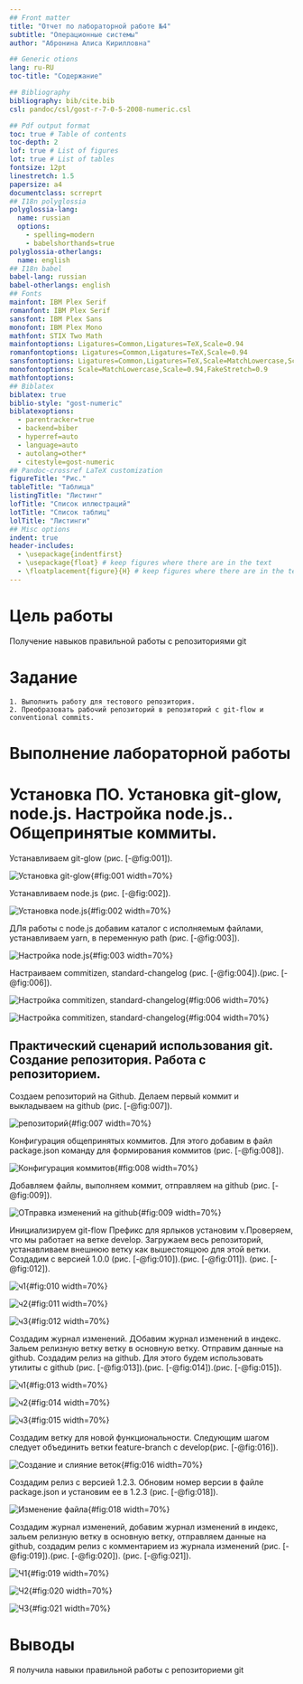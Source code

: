 ```yaml
---
## Front matter
title: "Отчет по лабораторной работе №4"
subtitle: "Операционные системы"
author: "Абронина Алиса Кирилловна"

## Generic otions
lang: ru-RU
toc-title: "Содержание"

## Bibliography
bibliography: bib/cite.bib
csl: pandoc/csl/gost-r-7-0-5-2008-numeric.csl

## Pdf output format
toc: true # Table of contents
toc-depth: 2
lof: true # List of figures
lot: true # List of tables
fontsize: 12pt
linestretch: 1.5
papersize: a4
documentclass: scrreprt
## I18n polyglossia
polyglossia-lang:
  name: russian
  options:
	- spelling=modern
	- babelshorthands=true
polyglossia-otherlangs:
  name: english
## I18n babel
babel-lang: russian
babel-otherlangs: english
## Fonts
mainfont: IBM Plex Serif
romanfont: IBM Plex Serif
sansfont: IBM Plex Sans
monofont: IBM Plex Mono
mathfont: STIX Two Math
mainfontoptions: Ligatures=Common,Ligatures=TeX,Scale=0.94
romanfontoptions: Ligatures=Common,Ligatures=TeX,Scale=0.94
sansfontoptions: Ligatures=Common,Ligatures=TeX,Scale=MatchLowercase,Scale=0.94
monofontoptions: Scale=MatchLowercase,Scale=0.94,FakeStretch=0.9
mathfontoptions:
## Biblatex
biblatex: true
biblio-style: "gost-numeric"
biblatexoptions:
  - parentracker=true
  - backend=biber
  - hyperref=auto
  - language=auto
  - autolang=other*
  - citestyle=gost-numeric
## Pandoc-crossref LaTeX customization
figureTitle: "Рис."
tableTitle: "Таблица"
listingTitle: "Листинг"
lofTitle: "Список иллюстраций"
lotTitle: "Список таблиц"
lolTitle: "Листинги"
## Misc options
indent: true
header-includes:
  - \usepackage{indentfirst}
  - \usepackage{float} # keep figures where there are in the text
  - \floatplacement{figure}{H} # keep figures where there are in the text
---
```


# Цель работы

Получение навыков правильной работы с репозиториями git

# Задание


    1. Выполнить работу для тестового репозитория.
    2. Преобразовать рабочий репозиторий в репозиторий с git-flow и conventional commits.


# Выполнение лабораторной работы

# Установка ПО. Установка git-glow, node.js. Настройка node.js.. Общепринятые коммиты.

Устанавливаем git-glow (рис. [-@fig:001]).

![Установка git-glow](image/1){#fig:001 width=70%}

Устанавливаем node.js (рис. [-@fig:002]).

![Установка node.js](image/2){#fig:002 width=70%}

ДЛя работы с node.js добавим каталог с исполняемым файлами, устанавливаем yarn, в переменную path (рис. [-@fig:003]).

![Настройка node.js](image/3){#fig:003 width=70%}

Настраиваем commitizen, standard-changelog (рис. [-@fig:004]).(рис. [-@fig:006]).

![Настройка commitizen, standard-changelog](image/6){#fig:006 width=70%}

![Настройка commitizen, standard-changelog](image/4){#fig:004 width=70%}
 
## Практический сценарий использования git. Создание репозитория. Работа с репозиторием.

Создаем репозиторий на Github. Делаем первый коммит и выкладываем на github (рис. [-@fig:007]).

![репозиторий](image/7){#fig:007 width=70%}

Конфигурация общепринятых коммитов. Для этого добавим в файл package.json команду для формирования коммитов (рис. [-@fig:008]).

![Конфигурация коммитов](image/8){#fig:008 width=70%}

Добавляем файлы, выполняем коммит, отправляем на github (рис. [-@fig:009]).

![ОТправка изменений на github](image/9){#fig:009 width=70%}

Инициализируем git-flow Префикс для ярлыков установим v.Проверяем, что мы работает на ветке develop. Загружаем весь репозиторий, устанавливаем внешнюю ветку как вышестоящюю для этой ветки. Создадим с версией 1.0.0 (рис. [-@fig:010]).(рис. [-@fig:011]). (рис. [-@fig:012]).

![ч1](image/10){#fig:010 width=70%}

![ч2](image/11){#fig:011  width=70%}

![ч3](image/12){#fig:012 width=70%}

Создадим журнал изменений. ДОбавим журнал изменений в индекс. Зальем релизную ветку ветку в основную ветку. Отправим данные на github. Создадим релиз на github. Для этого будем использовать утилиты с github (рис. [-@fig:013]).(рис. [-@fig:014]).(рис. [-@fig:015]).

![ч1](image/13){#fig:013 width=70%}

![ч2](image/14){#fig:014 width=70%}

![ч3](image/15){#fig:015 width=70%}

Создадим ветку для новой функциональности. Следующим шагом следует объединить ветки feature-branch с develop(рис. [-@fig:016]).

![Создание и слияние веток](image/16){#fig:016 width=70%}

Создадим релиз с версией 1.2.3. Обновим номер версии в файле package.json и установим ее в 1.2.3 (рис. [-@fig:018]).

![Изменение файла](image/18){#fig:018 width=70%}

Создадим журнал изменений, добавим журнал изменений в индекс, зальем релизную ветку в основную ветку, отправляем данные на github, создадим релиз с комментарием из журнала изменений (рис. [-@fig:019]).(рис. [-@fig:020]). (рис. [-@fig:021]).

![Ч1](image/19){#fig:019 width=70%}

![Ч2](image/20){#fig:020 width=70%}

![Ч3](image/21){#fig:021 width=70%} 




# Выводы

Я получила навыки правильной работы с репозиториеми git


